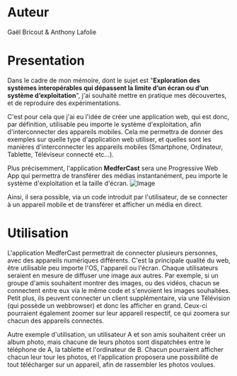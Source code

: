 Auteur
======

Gaël Bricout & Anthony Lafolie

# Presentation
Dans le cadre de mon mémoire, dont le sujet est "**Exploration des systèmes interopérables qui dépassent la limite d’un écran ou d’un système d’exploitation**", j'ai souhaité mettre en pratique mes découvertes, et de reproduire des expérimentations.

C'est pour cela que j'ai eu l'idée de créer une application web, qui est donc, par définition, utilisable peu importe le système d'exploitation, afin d'interconnecter des appareils mobiles. Cela me permettra de donner des exemples sur quelle type d'application web utiliser, et quelles sont les manières d'interconnecter les appareils mobiles (Smartphone, Ordinateur, Tablette, Téléviseur connecté etc...).

Plus précisemment, l'application **MedferCast** sera une Progressive Web App qui permettra de transférer des médias instantanément, peu importe le système d'exploitation et la taille d'écran.
![Image](doc/ModélisationMedfer.png)

Ainsi, il sera possible, via un code introduit par l'utilisateur, de se connecter à un appareil mobile et de transférer et afficher un média en direct.


# Utilisation

L'application MedferCast permettrait de connecter plusieurs personnes, avec des appareils numériques différents. C'est la principale qualité du web, être utilisable peu importe l'OS, l'appareil ou l'écran.
Chaque utilisateurs seraient en mesure de diffuser une image aux autres. Par exemple, si un groupe d'amis souhaitent montrer des images, ou des vidéos, chacun se connectent entre eux via le même code et s'envoient les images souhaitées. Petit plus, ils peuvent connecter un client supplémentaire, via une Télévision (qui possède un webbrowser) et donc les afficher en grand.
Ceux-ci pourraient également zoomer sur leur appareil respectif, ce qui zoomera sur chacun des appareils connectés.

Autre exemple d'utilisation, un utilisateur A et son amis souhaitent créer un album photo, mais chacune de leurs photos sont dispatchées entre le téléphone de A, la tablette et l'ordinateur de B. Chacun pourraient afficher chacun leur tour les photos, et l'application proposera une possibilité de tout télécharger sur un appareil, afin de rassembler les photos voulues.
